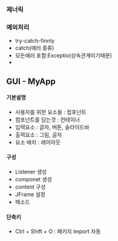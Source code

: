 ### 제너릭
### 예외처리
- try-catch-finnly
- catch(에러 종류)
- 모든에러 포함:Exceptio(상속관계이기때문)
- 

## GUI - MyApp

#### 기본설명
- 사용자를 위한 요소들 : 컴포넌트
- 컴포넌트를 담는것 : 컨테이너
- 입력요소 : 글자, 버튼, 슬라이드바
- 출력요소 : 그림, 글자
- 요소 배치 : 레이아웃


#### 구성
- Listener 생성
- componet 생성
- content 구성
- JFrame 설정
- 메소드

#### 단축키
-  Ctrl + Shift + O :  패키지 import 자동

